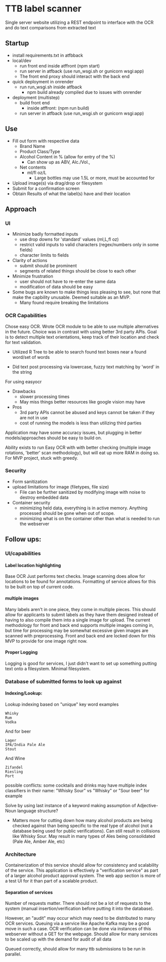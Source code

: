 # TTB label scanner

Single server website utilizing a REST endpoint to interface with the OCR and do text comparisons from extracted text

## Startup
- install requirements.txt in atfbback
- local/dev
    - run front end inside atffront (npm start)
    - run server in atfback (use run_wsgi.sh or gunicorn wsgi:app)
    - The front end proxy should interact with the back end
- quick deployment in onrender
    - run run_wsgi.sh inside atfback
        - npm build already compiled due to issues with onrender 
- deployment (multistep)
    - build front end 
        - inside atffront: (npm run build)
    - run server in atfback (use run_wsgi.sh or gunicorn wsgi:app)


## Use
- Fill out form with respective data
  - Brand Name
  - Product Class/Type
  - Alcohol Content in % (allow for entry of the %)
    - Can show up as ABV, Alc./Vol., 
  - Net contents 
    - ml/fl oz/L
        - Large bottles may use 1.5L or more, must be accounted for
 - Upload image(s) via drag/drop or filesystem
 - Submit for a confirmation screen
 - Obtain Results of what the label(s) have and their location

## Approach

### UI
- Minimize badly formatted inputs
    - use drop downs for 'standard' values (ml,L,fl oz)
    - restrict valid inputs to valid characters (regex/numbers only in some fields)
    - character limits to fields
- Clarity of actions
    - submit should be prominent
    - segments of related things should be close to each other
- Minimize frustration
    - user should not have to re-enter the same data
    - modification of data should be easy
- Some bugs are known to make things less pleasing to see, but none that make the capbility unusable. Deemed suitable as an MVP. 
    - Many found require breaking the limitations 

###  OCR Capabilities
Chose easy OCR. Wrote OCR module to be able to use multiple alternatives in the future. Choice was in contrast with using better 3rd party APIs. Goal is to detect multiple text orientations, keep track of their location and check for text validation.

- Utilized R Tree to be able to search found text boxes near a found word/set of words

- Did text post processing via lowercase, fuzzy text matching by 'word' in the string

For using easyocr
- Drawbacks
    - slower processing times
    - May miss things better resources like google vision may have
- Pros
    - 3rd party APIs cannot be abused and keys cannot be taken if they are not in use
    - cost of running the models is less than utilizing third parties 

Application may have some accuracy issues, but plugging in better models/approaches should be easy to build on. 

Ability exists to run Easy OCR with with better checking (multiple image rotations, 'better' scan methodology), but will eat up more RAM in doing so. For MVP project, stuck with greedy. 

### Security
- Form sanitization 
- upload limitations for image (filetypes, file size)
    - File can be further sanitized by modifying image with noise to destroy embedded data
- Container security
    - minimizing held data, everything is in active memory. Anything processed should be gone when out of scope. 
    - minimizing what is on the container other than what is needed to run the webserver

## Follow ups:

### UI/capabilities
#### Label location highlighting 
Base OCR Just performs text checks. Image scanning does allow for locations to be found for annotations. Formatting of service allows for this to be built on top of current code. 

#### multiple images
Many labels aren't in one piece, they come in multiple pieces. This should allow for applicants to submit labels as they have them designed instead of having to also compile them into a single image for upload. The current methodology for front and back end supports multiple images coming in, but time for processing may be somewhat excessive given images are scanned with preprocessing.
Front and back end are locked down for this MVP to provide for one image right now. 

#### Proper Logging
Logging is good for services, I just didn't want to set up something putting text onto a filesystem. Minimal filesystem. 


### Database of submitted forms to look up against

#### Indexing/Lookup: 
Lookup indexing based on "unique" key word examples

    Whisky
    Rum
    Vodka

And for beer

    Lager
    IPA/India Pale Ale
    Stout

And Wine 

    Zifandel
    Riesling
    Port

possible conflicts: some cocktails and drinks may have multiple index classifiers in their name: "Whisky Sour" vs "Whisky" or "Sour beer" for example

Solve by using last instance of a keyword making assumption of Adjective-Noun language structure? 

- Matters more for cutting down how many alcohol products are being checked against than being specific to the real type of alcohol (not a database being used for public verifications). Can still result in collisions like Whisky Sour. May result in many types of Ales being consolidated (Pale Ale, Amber Ale, etc)

### Architecture

Containerization of this service should allow for consistency and scalability of the service. This application is effectively a "verification service" as part of a larger alcohol product approval system. The web app section is more of a test UI for it than part of a scalable product. 

#### Separation of services

Number of requests matter. There should not be a lot of requests to the system (manual insertion/verification before putting it into the database). 

However, an "audit" may occur which may need to be distributed to many OCR services. Queuing via a service like Apache Kafka may be a good move in such a case. OCR verification can be done via instances of this webserver without a GET for the webpage. Should allow for many services to be scaled up with the demand for audit of all data

Queued correctly, should allow for many ttb submissions to be run in parallel. 
